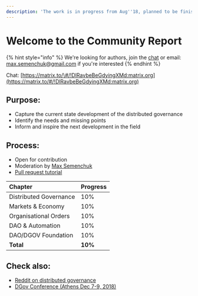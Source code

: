 ```yaml
---
description: 'The work is in progress from Aug''18, planned to be finished by Dec''18.'
---
```


# Welcome to the Community Report

{% hint style="info" %}
We're looking for authors, join the [chat](https://matrix.to/#/!DlRavbeBeGdyingXMd:matrix.org) or email: max.semenchuk@gmail.com if you're interested
{% endhint %}

Chat: [https://matrix.to/\#/!DlRavbeBeGdyingXMd:matrix.org](https://matrix.to/#/!DlRavbeBeGdyingXMd:matrix.org)

## Purpose:

* Capture the current state development of the distributed governance
* Identify the needs and missing points
* Inform and inspire the next development in the field

## Process:

* Open for contribution
* Moderation by [Max Semenchuk](mailto:max.semenchuk@gmail.com)
* [Pull request tutorial](https://www.youtube.com/watch?v=IBYHohWm_5w)

| Chapter | Progress |
| :--- | :--- |
| Distributed Governance | 10% |
| Markets & Economy | 10% |
| Organisational Orders | 10% |
| DAO & Automation | 10% |
| DAO/DGOV Foundation | 10% |
| **Total** | **10%** |

## Check also:

* [Reddit on distributed governance](https://new.reddit.com/r/dgov/)
* [DGov Conference \(Athens Dec 7-9, 2018\)](https://dgov.earth/)



